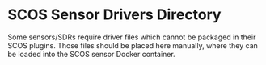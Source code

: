 # SCOS Sensor Drivers Directory

Some sensors/SDRs require driver files which cannot be packaged in their SCOS plugins. Those files should be placed here manually, where they can be loaded into the SCOS sensor Docker container.